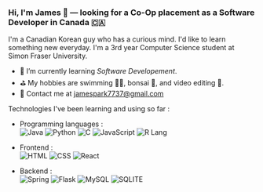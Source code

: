  ### Hi, I'm James 👋 — looking for a Co-Op placement as a Software Developer in Canada 🇨🇦

I'm a Canadian Korean guy who has a curious mind. I'd like to learn something new everyday. I'm a 3rd year Computer Science student at Simon Fraser University.


- 🌱 I’m currently learning *Software Developement*.
- ⛳️ My hobbies are swimming 🏊‍♂️, bonsai 🌳, and video editing 🎥.
- 💌 Contact me at [jamespark7737@gmail.com](mailto:jamespark7737@gmail.com)

Technologies I've been learning and using so far :

- Programming languages : <br />
    ![Java](http://img.shields.io/badge/-Java-eee?style=flat-square&logo=java&logoColor#F7BD2F)
    ![Python](http://img.shields.io/badge/-Python-eee?style=flat-square&logo=python&logoColor#F7BD2F)
    ![C](http://img.shields.io/badge/-c-eee?style=flat-square&logo=c&logoColor#F7BD2F)
    ![JavaScript](https://img.shields.io/badge/-JavaScript-fff?&logo=JavaScript)
    ![R Lang](https://img.shields.io/badge/-R%20Lang-eee?style=flat-square&logo=r&logoColor=276dc3)
- Frontend : <br />
![HTML](https://img.shields.io/badge/HTML5-E34F26?style=for-the-badge&logo=html5&logoColor=white)
![CSS](https://img.shields.io/badge/CSS3-1572B6?style=for-the-badge&logo=css3&logoColor=white)
![React](https://img.shields.io/badge/React-20232A?style=for-the-badge&logo=react&logoColor=61DAFB)

- Backend : <br />
![Spring](https://img.shields.io/badge/Spring-6DB33F?style=for-the-badge&logo=spring&logoColor=white)
![Flask](https://img.shields.io/badge/Flask-000000?style=for-the-badge&logo=flask&logoColor=white)
![MySQL](https://img.shields.io/badge/MySQL-00000F?style=for-the-badge&logo=mysql&logoColor=white)
![SQLITE](https://img.shields.io/badge/SQLite-07405E?style=for-the-badge&logo=sqlite&logoColor=white)
